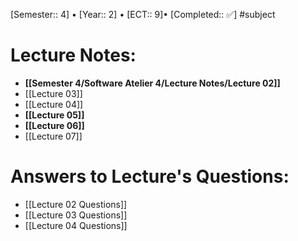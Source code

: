 [Semester:: 4]   •   [Year:: 2]   •   [ECT:: 9]• [Completed:: ✅]
#subject
# Lecture Notes:
- **[[Semester 4/Software Atelier 4/Lecture Notes/Lecture 02]]**
- [[Lecture 03]]
- [[Lecture 04]]
- **[[Lecture 05]]**
- **[[Lecture 06]]**
- [[Lecture 07]]
# Answers to Lecture's Questions:
- [[Lecture 02 Questions]]
- [[Lecture 03 Questions]]
- [[Lecture 04 Questions]]
